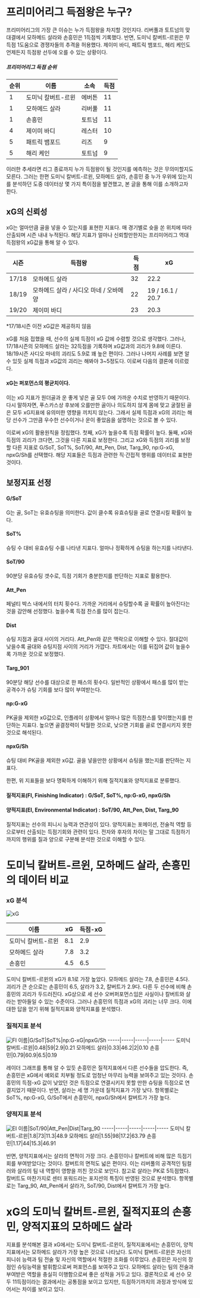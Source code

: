 # 프리미어리그 득점왕은 누구? 
 프리미어리그의 가장 큰 이슈는 누가 득점왕을 차지할 것인지다. 리버풀과 토트넘의 맞대결에서 모하메드 살라와 손흥민은 1득점씩 기록했다. 반면, 도미닉 칼버트-르윈은 무득점 1도움으로 경쟁자들의 추격을 허용했다. 제이미 바디, 패트릭 뱀포드, 해리 케인도 언제든지 득점왕 선두에 오를 수 있는 상황이다.
 
##### 프리미어리그 득점 순위

순위|이름|소속|득점
-----|-----|-----|-----
1|도미닉 칼버트-르윈|에버튼|11
1|모하메드 살라|리버풀|11
1|손흥민|토트넘|11
4|제이미 바디|레스터|10
5|패트릭 뱀포드|리즈|9
5|해리 케인|토트넘|9

 이러한 추세라면 리그 종료까지 누가 득점왕이 될 것인지를 예측하는 것은 무의미할지도 모른다. 그러는 한편 도미닉 칼버트-르윈, 모하메드 살라, 손흥민 중 누가 우위에 있는지를 분석하던 도중 데이터상 몇 가지 특이점을 발견했고, 본 글을 통해 이를 소개하고자 한다. 
 
## xG의 신뢰성
 xG는 얼마만큼 골을 넣을 수 있는지를 표현한 지표다. 매 경기별로 슛을 쏜 위치에 따라 산출되며 시즌 내내 누적된다. 해당 지표가 얼마나 신뢰할만한지는 프리미어리그 역대 득점왕의 xG값을 통해 알 수 있다. 

시즌|득점왕|득점|xG
-----|-----|-----|-----
17/18|모하메드 살라|32|22.2
18/19|모하메드 살라 / 사디오 마네 / 오바메양|22|19 / 16.1 / 20.7
19/20|제이미 바디|23|20.3

*17/18시즌 이전 xG값은 제공하지 않음

 xG를 처음 접했을 때, 선수의 실제 득점이 xG 값에 수렴할 것으로 생각했다. 그러나, 17/18시즌의 모하메드 살라는 32득점을 기록하며 xG값과의 괴리가 9.8에 이른다. 18/19시즌 사디오 마네의 괴리도 5.9로 꽤 높은 편이다. 그러나 나머지 사례를 보면 알 수 있듯 실제 득점과 xG값의 괴리는 해봐야 3~5정도다. 이로써 다음의 결론에 이르렀다. 
#### xG는 퍼포먼스의 평균치이다. 
 이는 xG 지표가 원더골과 운 좋게 넣은 골 모두 0에 가까운 수치로 반영하기 때문이다. 다시 말하자면, 푸스카스상 후보에 오를만한 골이나 의도하지 않게 몸에 맞고 굴절된 골은 모두 xG지표에 유의미한 영향을 끼치지 않는다. 그래서 실제 득점과 xG의 괴리는 해당 선수가 그만큼 우수한 선수이거나 운이 좋았음을 설명하는 것으로 볼 수 있다. 
 
 이로써 xG의 활용원칙을 정립했다. 첫째, xG가 높을수록 득점 확률이 높다. 둘째, xG와 득점의 괴리가 크다면, 그것을 다른 지표로 보정한다. 그리고 xG와 득점의 괴리를 보정할 다른 지표로 G/SoT, SoT%, SoT/90, Att_Pen, Dist, Targ_90, np:G-xG, npxG/Sh를 선택했다. 해당 지표들은 득점과 관련한 직·간접적 행위를 데이터로 표현한 것이다.  

## 보정지표 선정
#### G/SoT 
 G는 골, SoT는 유효슈팅을 의미한다. 값이 클수록 유효슈팅을 골로 연결시킬 확률이 높다. 
#### SoT%
 슈팅 수 대비 유효슈팅 수를 나타낸 지표다. 얼마나 정확하게 슈팅을 하는지를 나타낸다. 
#### SoT/90
 90분당 유효슈팅 갯수로, 득점 기회가 충분한지를 판단하는 지표로 활용한다. 
#### Att_Pen
 페널티 박스 내에서의 터치 횟수다. 가까운 거리에서 슈팅할수록 골 확률이 높아진다는 것을 감안해 선정했다. 높을수록 득점 찬스를 많이 잡는다.
#### Dist
 슈팅 지점과 골대 사이의 거리다. Att_Pen와 같은 맥락으로 이해할 수 있다. 절대값이 낮을수록 골대와 슈팅지점 사이의 거리가 가깝다. 차트에서는 이를 뒤집어 값이 높을수록 가까운 것으로 보정했다. 
#### Targ_901
 90분당 해당 선수를 대상으로 한 패스의 횟수다. 일반적인 상황에서 패스를 많이 받는 공격수가 슈팅 기회를 보다 많이 부여받는다. 
#### np:G-xG
 PK골을 제외한 xG값으로, 인플레이 상황에서 얼마나 많은 득점찬스를 맞이했는지를 판단하는 지표다. 높으면 골결정력이 탁월한 것으로, 낮으면 기회를 골로 연결시키지 못한 것으로 해석된다. 
#### npxG/Sh
 슈팅 대비 PK골을 제외한 xG값. 골을 넣을만한 상황에서 슈팅을 했는지를 판단하는 지표다. 


한편, 위 지표들을 보다 명확하게 이해하기 위해 질적지표와 양적지표로 분류했다. 
#### 질적지표(FI, Finishing Indicator) : G/SoT, SoT%, np:G-xG, npxG/Sh
#### 양적지표(EI, Environmental Indicator) : SoT/90, Att_Pen, Dist, Targ_90
 질적지표는 선수의 피니시 능력과 연관성이 있다. 양적지표는 포메이션, 전술적 역할 등으로부터 산출되는 득점기회와 관련이 있다. 전자와 후자의 차이는 말 그대로 득점하기까지의 행위를 질과 양으로 구분해 분석한 것으로 이해할 수 있다. 


# 도미닉 칼버트-르윈, 모하메드 살라, 손흥민의 데이터 비교
### xG 분석
![xG](https://user-images.githubusercontent.com/75112520/102651504-02165680-41b0-11eb-826d-eff012a5bd4b.png)

이름|xG|득점-xG
-----|-----|-----
도미닉 칼버트-르윈|8.1|2.9
모하메드 살라|7.8|3.2
손흥민|4.5|6.5

 도미닉 칼버트-르윈의 xG가 8.1로 가장 높았다. 모하메드 살라는 7.8, 손흥민은 4.5다. 괴리가 큰 순으로는 손흥민이 6.5, 살라가 3.2, 칼버트가 2.9다. 다른 두 선수에 비해 손흥민의 괴리가 두드러진다. xG상으로 세 선수 오버퍼포먼스임은 사실이나 칼버트와 살라는 받아들일 수 있는 수준이다. 그러나 손흥민의 득점과 xG의 괴리는 너무 크다. 이에 대한 답을 얻기 위해 질적지표와 양적지표를 분석했다. 

### 질적지표 분석
![FI](https://user-images.githubusercontent.com/75112520/102651640-40ac1100-41b0-11eb-8060-e348ba1ed7d3.png)
이름|G/SoT|SoT%|np:G-xG|npxG/Sh
-----|-----|-----|-----|-----
도미닉 칼버트-르윈|0.48|59|2.9|0.21
모하메드 살라|0.33|46.2|2|0.10
손흥민|0.79|60.9|6.5|0.19

 레이더 그래프를 통해 알 수 있듯 손흥민은 질적지표에서 다른 선수들을 압도한다. 즉, 손흥민은 xG에서 예외로 치부될 정도로 엄청난 마무리 능력을 보여주고 있는 것이다. 손흥민의 득점-xG 값이 낮았던 것은 득점으로 연결시키지 못할 만한 슈팅을 득점으로 연결지었기 때문이다. 반면, 살라는 세 명 가운데 질적지표가 가장 낮다. 항목별로는 SoT%, np:G-xG, G/SoT에서 손흥민이, npxG/Sh에서 칼버트가 가장 높다.  


### 양적지표 분석
![EI](https://user-images.githubusercontent.com/75112520/102644732-a8f4f580-41a4-11eb-97d1-f282362ac4e2.png)
이름|SoT/90|Att_Pen|Dist|Targ_90
-----|-----|-----|-----|-----
도미닉 칼버트-르윈|1.8|73|11.3|48.9
모하메드 살라|1.55|98|17.2|63.79
손흥민|1.17|44|15.3|46.91

 반면, 양적지표에서는 살라의 면적이 가장 크다. 손흥민이나 칼버트에 비해 많은 득점기회를 부여받았다는 것이다. 칼버트의 면적도 넓은 편이다. 이는 리버풀의 공격적인 팀컬러와 살라의 팀 내 역할이 영향을 끼친 것으로 보인다. 참고로 살라는 PK로 5득점했다. 칼버트도 마찬가지로 센터 포워드라는 포지션의 특징이 반영된 것으로 분석했다. 항목별로는 Targ_90, Att_Pen에서 살라가, SoT/90, Dist에서 칼버트가 가장 높다. 


# xG의 도미닉 칼버트-르윈, 질적지표의 손흥민, 양적지표의 모하메드 살라
 지표를 분석해본 결과 xG에서는 도미닉 칼버트-르윈이, 질적지표에서는 손흥민이, 양적지표에서는 모하메드 살라가 가장 높은 것으로 나타났다. 도미닉 칼버트-르윈은 자신의 피니쉬 능력과 팀 전술 및 자신의 역할에서 적절한 조화를 이루었다. 손흥민은 자신의 장점인 슈팅능력을 발휘함으로써 퍼포먼스를 보여주고 있다. 모하메드 살라는 팀의 전술과 부여받은 역할을 충실히 이행함으로써 좋은 성적을 거두고 있다. 결론적으로 세 선수 모두 11득점이라는 결과에서는 공통점을 보이고 있지만, 득점하기까지의 과정과 방식에 있어서는 차이를 보이고 있다. 
 

